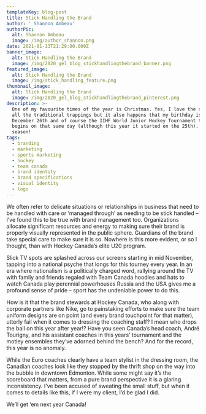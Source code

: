 ```yaml
---
templateKey: blog-post
title: Stick Handling the Brand
author: ' Shannon Ambeau'
authorPic:
  alt: Shannon Ambeau
  image: /img/author_shannon.png
date: 2021-01-13T21:29:00.000Z
banner_image:
  alt: Stick Handling the Brand
  image: /img/2020_gel_blog_stickhandlingthebrand_banner.png
featured_image:
  alt: Stick Handling the Brand
  image: /img/stick_handling_feature.png
thumbnail_image:
  alt: Stick Handling the Brand
  image: /img/2020_gel_blog_stickhandlingthebrand_pinterest.png
description: >-
  One of my favourite times of the year is Christmas. Yes, I love the season for
  all the traditional trappings but it also happens that my birthday is on
  December 26th and of course the IIHF World Junior Hockey Tournament typically
  begins on that same day (although this year it started on the 25th). Tis the
  season!
tags:
  - branding
  - marketing
  - sports marketing
  - hockey
  - team canada
  - brand identity
  - brand specifications
  - visual identity
  - logo
---
```

We often refer to delicate situations or relationships in business that need to be handled with care or ‘managed through’ as needing to be stick handled – I’ve found this to be true with brand management too. Organizations allocate significant resources and energy to making sure their brand is properly visually represented in the public sphere. Guardians of the brand take special care to make sure it is so. Nowhere is this more evident, or so I thought, than with Hockey Canada’s elite U20 program. 

Slick TV spots are splashed across our screens starting in mid November, tapping into a national psyche that longs for this tourney every year. In an era where nationalism is a politically charged word, rallying around the TV with family and friends regaled with Team Canada hoodies and hats to watch Canada play perennial powerhouses Russia and the USA gives me a profound sense of pride – sport has the undeniable power to do this.

How is it that the brand stewards at Hockey Canada, who along with corporate partners like Nike, go to painstaking efforts to make sure the team uniform designs are on point (and every brand touchpoint for that matter), utterly fail when it comes to dressing the coaching staff? I mean who drops the ball on this year after year!? Have you seen Canada’s head coach, André Tourigny, and his assistant coaches in this years’ tournament and the motley ensembles they’ve adorned behind the bench? And for the record, this year is no anomaly.

While the Euro coaches clearly have a team stylist in the dressing room, the Canadian coaches look like they stopped by the thrift shop on the way into the bubble in downtown Edmonton. While some might say it’s the scoreboard that matters, from a pure brand perspective it is a glaring inconsistency. I’ve been accused of sweating the small stuff, but when it comes to details like this, if I were my client, I’d be glad I did.

We’ll get ‘em next year Canada!

##
